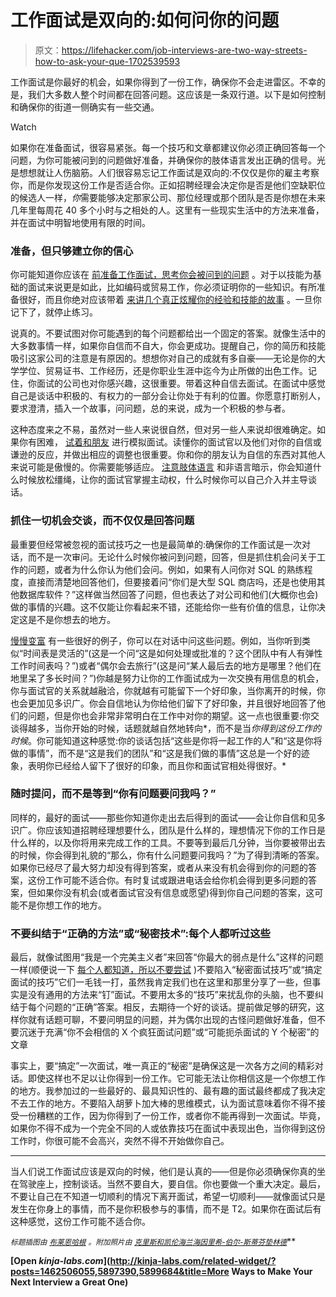 # 工作面试是双向的:如何问你的问题

> 原文：<https://lifehacker.com/job-interviews-are-two-way-streets-how-to-ask-your-que-1702539593>

工作面试是你最好的机会，如果你得到了一份工作，确保你不会走进雷区。不幸的是，我们大多数人整个时间都在回答问题。这应该是一条双行道。以下是如何控制和确保你的街道一侧确实有一些交通。

Watch

如果你在准备面试，很容易紧张。每一个技巧和文章都建议你必须正确回答每一个问题，为你可能被问到的问题做好准备，并确保你的肢体语言发出正确的信号。光是想想就让人伤脑筋。人们很容易忘记工作面试是双向的:不仅仅是你的雇主考察你，而是你发现这份工作是否适合你。正如招聘经理会决定你是否是他们空缺职位的候选人一样，*你*需要能够决定那家公司、那位经理或那个团队是否是你想在未来几年里每周花 40 多个小时与之相处的人。这里有一些现实生活中的方法来准备，并在面试中明智地使用有限的时间。

### 准备，但只够建立你的信心

你可能知道你应该在 [前准备工作面试，思考你会被问到的问题](https://lifehacker.com/what-questions-should-i-be-ready-to-answer-at-just-abou-5889971) 。对于以技能为基础的面试来说更是如此，比如编码或贸易工作，你必须证明你的一些知识。有所准备很好，而且你绝对应该带着 [来讲几个真正炫耀你的经验和技能的故事](http://lifehacker.com/bring-three-key-stories-with-you-to-your-next-job-inter-761573855) 。一旦你记下了，就停止练习。

说真的。不要试图对你可能遇到的每个问题都给出一个固定的答案。就像生活中的大多数事情一样，如果你自信而不自大，你会更成功。提醒自己，你的简历和技能吸引这家公司的注意是有原因的。想想你对自己的成就有多自豪——无论是你的大学学位、贸易证书、工作经历，还是你职业生涯中迄今为止所做的出色工作。记住，你面试的公司也对你感兴趣，这很重要。带着这种自信去面试。在面试中感觉自己是谈话中积极的、有权力的一部分会让你处于有利的位置。你愿意打断别人，要求澄清，插入一个故事，问问题，总的来说，成为一个积极的参与者。

这种态度来之不易，虽然对一些人来说很自然，但对另一些人来说却很难确定。如果你有困难， [试着和朋友](https://lifehacker.com/why-you-should-hold-a-mock-interview-with-a-friend-for-1398609657) 进行模拟面试。读懂你的面试官以及他们对你的自信或谦逊的反应，并做出相应的调整也很重要。你和你的朋友认为自信的东西对其他人来说可能是傲慢的。你需要能够适应。 [注意肢体语言](http://lifehacker.com/how-to-read-body-language-to-reveal-the-underlying-trut-5852572) 和非语言暗示，你会知道什么时候放松缰绳，让你的面试官掌握主动权，什么时候你可以自己介入并主导谈话。

### 抓住一切机会交谈，而不仅仅是回答问题

最重要但经常被忽视的面试技巧之一也是最简单的:确保你的工作面试是一次对话，而不是一次审问。无论什么时候你被问到问题，回答，但是抓住机会问关于工作的问题，或者为什么你认为他们会问。例如，如果有人问你对 SQL 的熟练程度，直接而清楚地回答他们，但要接着问“你们是大型 SQL 商店吗，还是也使用其他数据库软件？”这样做当然回答了问题，但也表达了对公司和他们(大概你也会)做的事情的兴趣。这不仅能让你看起来不错，还能给你一些有价值的信息，让你决定这是不是你想去的地方。

[慢慢变富](http://www.getrichslowly.org/blog/2015/03/30/how-to-interview-a-prospective-employer/) 有一些很好的例子，你可以在对话中问这些问题。例如，当你听到类似“时间表是灵活的”(这是一个问“这是如何处理或批准的？这个团队中有人有弹性工作时间表吗？”)或者“偶尔会去旅行”(这是问“某人最后去的地方是哪里？他们在地里呆了多长时间？”)你越是努力让你的工作面试成为一次交换有用信息的机会，你与面试官的关系就越融洽，你就越有可能留下一个好印象，当你离开的时候，你也会更加见多识广。你会自信地认为你给他们留下了好印象，并且很好地回答了他们的问题，但是你也会非常非常明白在工作中对你的期望。这一点也很重要:你交谈得越多，当你开始的时候，话题就越自然地转向*，而不是当*你得到这份工作的时候*。你可能知道这种感觉:你的谈话包括“这些是你将一起工作的人”和“这是你将做的事情”，而不是“这是我们的团队”和“这是我们做的事情”这总是一个好的迹象，表明你已经给人留下了很好的印象，而且你和面试官相处得很好。*

### 随时提问，而不是等到“你有问题要问我吗？”

同样的，最好的面试——那些你知道你走出去后得到的面试——会让你自信和见多识广。你应该知道招聘经理想要什么，团队是什么样的，理想情况下你的工作日是什么样的，以及你将用来完成工作的工具。不要等到最后几分钟，当你要被带出去的时候，你会得到礼貌的“那么，你有什么问题要问我吗？”为了得到清晰的答案。如果你已经尽了最大努力却没有得到答案，或者从来没有机会得到你的问题的答案，这份工作可能不适合你。有时复试或跟进电话会给你机会得到更多问题的答案，但如果你没有机会(或者面试官没有信息或愿望)得到你自己问题的答案，这可能不是你想工作的地方。

### 不要纠结于“正确的方法”或“秘密技术”:每个人都听过这些

最后，就像试图用“我是一个完美主义者”来回答“你最大的弱点是什么”这样的问题一样(顺便说一下 [每个人都知道，所以不要尝试](https://lifehacker.com/stop-answering-whats-your-greatest-weakness-with-badl-1680448544) )不要陷入“秘密面试技巧”或“搞定面试的技巧”它们一毛钱一打，虽然我肯定我们也在这里和那里分享了一些，但事实是没有通用的方法来“钉”面试。不要用太多的“技巧”来扰乱你的头脑，也不要纠结于每个问题的“正确”答案。相反，去期待一个好的谈话。提前做足够的研究，这样你就有话题可聊，不要问明显的问题，并为偶尔出现的古怪问题做好准备，但不要沉迷于充满“你不会相信的 X 个疯狂面试问题”或“可能扼杀面试的 Y 个秘密”的文章

事实上，要“搞定”一次面试，唯一真正的“秘密”是确保这是一次各方之间的精彩对话。即使这样也不足以让你得到一份工作。它可能无法让你相信这是一个你想工作的地方。我参加过的一些最好的、最具知识性的、最有趣的面试最终都成了我决定不去工作的地方。不要陷入胡萝卜加大棒的思维模式，认为面试意味着你不得不接受一份糟糕的工作，因为你得到了一份工作，或者你不能再得到一次面试。毕竟，如果你不得不成为一个完全不同的人或依靠技巧在面试中表现出色，当你得到这份工作时，你很可能不会高兴，突然不得不开始做你自己。

* * *

当人们说工作面试应该是双向的时候，他们是认真的——但是你必须确保你真的坐在驾驶座上，控制谈话。当然不要自大，要自信。你也要做一个重大决定。最后，不要让自己在不知道一切顺利的情况下离开面试，希望一切顺利——就像面试只是发生在你身上的事情，而不是你积极参与的事情，而不是 T2。如果你在面试后有这种感觉，这份工作可能不适合你。

<small>*标题插图由*</small> [<small>*布莱恩哈根*</small>](http://brian-hagen.com/) <small>*。附加照片由*</small> [<small>*克里斯和凯伦海兰*</small>](https://www.flickr.com/photos/frederickhomesforsale/16241388115/)<small></small>*[<small>*海因里希-伯尔-斯蒂芬*</small>](https://www.flickr.com/photos/boellstiftung/14271185588/)<small></small>*[<small>*垫林德*</small>](https://www.flickr.com/photos/fiskfisk/492917591/)** 

**[Open *kinja-labs.com*](http://kinja-labs.com/related-widget/?posts=1462506055,5897390,5899684&title=More Ways to Make Your Next Interview a Great One)**